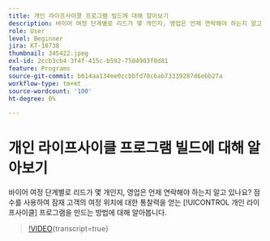 ```yaml
---
title: 개인 라이프사이클 프로그램 빌드에 대해 알아보기
description: 바이어 여정 단계별로 리드가 몇 개인지, 영업은 언제 연락해야 하는지 알고 있나요? 점수를 사용하여 잠재 고객의 여정 위치에 대한 통찰력을 얻는 [!UICONTROL 개인 라이프사이클] 프로그램을 만드는 방법에 대해 알아봅니다.
role: User
level: Beginner
jira: KT-10738
thumbnail: 345422.jpeg
exl-id: 2ccb3cb4-3f4f-415c-b592-7504903f0d81
feature: Programs
source-git-commit: b614aa134ee0ccbbfd70c6ab73339287d6ebb27a
workflow-type: tm+mt
source-wordcount: '100'
ht-degree: 0%

---
```


# 개인 라이프사이클 프로그램 빌드에 대해 알아보기

바이어 여정 단계별로 리드가 몇 개인지, 영업은 언제 연락해야 하는지 알고 있나요? 점수를 사용하여 잠재 고객의 여정 위치에 대한 통찰력을 얻는 [!UICONTROL 개인 라이프사이클] 프로그램을 만드는 방법에 대해 알아봅니다.

>[!VIDEO](https://video.tv.adobe.com/v/3412256/?quality=12&learn=on&captions=kor){transcript=true}
